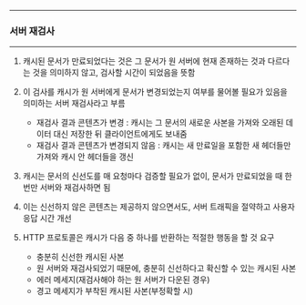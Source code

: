 -----
### 서버 재검사
-----
1. 캐시된 문서가 만료되었다는 것은 그 문서가 원 서버에 현재 존재하는 것과 다르다는 것을 의미하지 않고, 검사할 시간이 되었음을 뜻함
2. 이 검사를 캐시가 원 서버에게 문서가 변경되었는지 여부를 물어볼 필요가 있음을 의미하는 서버 재검사라고 부름
   - 재검사 결과 콘텐츠가 변경 : 캐시는 그 문서의 새로운 사본을 가져와 오래된 데이터 대신 저장한 뒤 클라이언트에게도 보내줌
   - 재검사 결과 콘텐츠가 변경되지 않음 : 캐시는 새 만료일을 포함한 새 헤더들만 가져와 캐시 안 헤더들을 갱신

3. 캐시는 문서의 신선도를 매 요청마다 검증할 필요가 없이, 문서가 만료되었을 때 한 번만 서버와 재검사하면 됨
4. 이는 신선하지 않은 콘텐츠는 제공하지 않으면서도, 서버 트래픽을 절약하고 사용자 응답 시간 개선
5. HTTP 프로토콜은 캐시가 다음 중 하나를 반환하는 적절한 행동을 할 것 요구
   - 충분히 신선한 캐시된 사본
   - 원 서버와 재검사되었기 때문에, 충분히 신선하다고 확신할 수 있는 캐시된 사본
   - 에러 메세지(재검사해야 하는 원 서버가 다운된 경우)
   - 경고 메세지가 부착된 캐시된 사본(부정확할 시)
